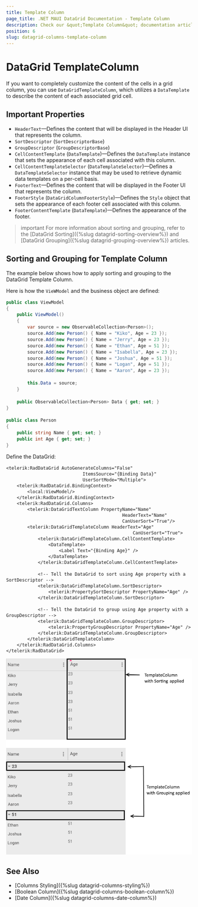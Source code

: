```yaml
---
title: Template Column
page_title: .NET MAUI DataGrid Documentation - Template Column
description: Check our &quot;Template Column&quot; documentation article for Telerik DataGrid for .NET MAUI.
position: 6
slug: datagrid-columns-template-column
---
```


# DataGrid TemplateColumn

If you want to completely customize the content of the cells in a grid column, you can use `DataGridTemplateColumn`, which utilizes a `DataTemplate` to describe the content of each associated grid cell.

## Important Properties

* `HeaderText`&mdash;Defines the content that will be displayed in the Header UI that represents the column.
* `SortDescriptor` (`SortDescriptorBase`)
* `GroupDescriptor` (`GroupDescriptorBase`)
* `CellContentTemplate` (`DataTemplate`)&mdash;Defines the `DataTemplate` instance that sets the appearance of each cell associated with this column.
* `CellContentTemplateSelector` (`DataTemplateSelector`)&mdash;Defines a `DataTemplateSelector` instance that may be used to retrieve dynamic data templates on a per-cell basis.
* `FooterText`&mdash;Defines the content that will be displayed in the Footer UI that represents the column.
* `FooterStyle` (`DataGridColumnFooterStyle`)&mdash;Defines the `Style` object that sets the appearance of each footer cell associated with this column.
* `FooterContentTemplate` (`DataTemplate`)&mdash;Defines the appearance of the footer.

>important For more information about sorting and grouping, refer to the [DataGrid Sorting]({%slug datagrid-sorting-overview%}) and [DataGrid Grouping]({%slug datagrid-grouping-overview%}) articles.

## Sorting and Grouping for Template Column

The example below shows how to apply sorting and grouping to the DataGrid Template Column.

Here is how the `VieWModel` and the business object are defined:

```C#
public class ViewModel
{
    public ViewModel()
    {
        var source = new ObservableCollection<Person>();
        source.Add(new Person() { Name = "Kiko", Age = 23 });
        source.Add(new Person() { Name = "Jerry", Age = 23 });
        source.Add(new Person() { Name = "Ethan", Age = 51 });
        source.Add(new Person() { Name = "Isabella", Age = 23 });
        source.Add(new Person() { Name = "Joshua", Age = 51 });
        source.Add(new Person() { Name = "Logan", Age = 51 });
        source.Add(new Person() { Name = "Aaron", Age = 23 });

        this.Data = source;
    }

    public ObservableCollection<Person> Data { get; set; }
}

public class Person
{
    public string Name { get; set; }
    public int Age { get; set; }
}
```

Define the DataGrid:

```XAML
<telerik:RadDataGrid AutoGenerateColumns="False"
                             ItemsSource="{Binding Data}"
                             UserSortMode="Multiple">
    <telerik:RadDataGrid.BindingContext>
        <local:ViewModel/>
    </telerik:RadDataGrid.BindingContext>
    <telerik:RadDataGrid.Columns>
		<telerik:DataGridTextColumn PropertyName="Name"
	                                        HeaderText="Name"
	                                        CanUserSort="True"/>
        <telerik:DataGridTemplateColumn HeaderText="Age"
                                                CanUserSort="True">
            <telerik:DataGridTemplateColumn.CellContentTemplate>
                <DataTemplate>
                    <Label Text="{Binding Age}" />
                </DataTemplate>
            </telerik:DataGridTemplateColumn.CellContentTemplate>

            <!-- Tell the DataGrid to sort using Age property with a SortDescriptor -->
            <telerik:DataGridTemplateColumn.SortDescriptor>
                <telerik:PropertySortDescriptor PropertyName="Age" />
            </telerik:DataGridTemplateColumn.SortDescriptor>

            <!-- Tell the DataGrid to group using Age property with a GroupDescriptor -->
            <telerik:DataGridTemplateColumn.GroupDescriptor>
                <telerik:PropertyGroupDescriptor PropertyName="Age" />
            </telerik:DataGridTemplateColumn.GroupDescriptor>
        </telerik:DataGridTemplateColumn>
    </telerik:RadDataGrid.Columns>
</telerik:RadDataGrid>
```

![DataGrid Template Column](images/templatecolumn-overview.png)

## See Also

- [Columns Styling]({%slug datagrid-columns-styling%})
- [Boolean Column]({%slug datagrid-columns-boolean-column%})
- [Date Column]({%slug datagrid-columns-date-column%})
